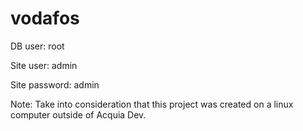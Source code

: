 # vodafos

DB user: root

Site user: admin

Site password: admin

Note: Take into consideration that this project was created on a linux computer outside of Acquia Dev.
